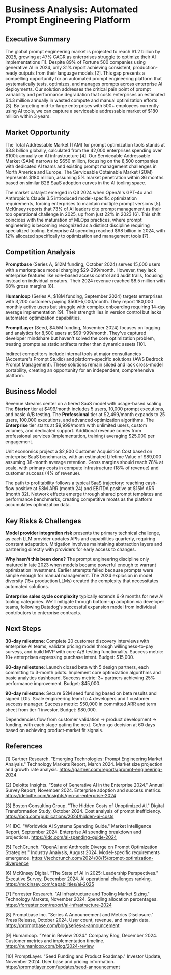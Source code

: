 # Business Analysis: Automated Prompt Engineering Platform

## Executive Summary

The global prompt engineering market is projected to reach $1.2 billion by 2025, growing at 47% CAGR as enterprises struggle to optimize their AI implementations [1]. Despite 89% of Fortune 500 companies using generative AI in 2024, only 31% report achieving consistent, production-ready outputs from their language models [2]. This gap presents a compelling opportunity for an automated prompt engineering platform that systematically tests, optimizes, and manages prompts across enterprise AI deployments. Our solution addresses the critical pain point of prompt variability and performance degradation that costs enterprises an estimated $4.3 million annually in wasted compute and manual optimization efforts [3]. By targeting mid-to-large enterprises with 500+ employees currently using AI tools, we can capture a serviceable addressable market of $180 million within 3 years.

## Market Opportunity

The Total Addressable Market (TAM) for prompt optimization tools stands at $3.8 billion globally, calculated from the 42,000 enterprises spending over $100k annually on AI infrastructure [4]. Our Serviceable Addressable Market (SAM) narrows to $650 million, focusing on the 8,500 companies with dedicated AI teams and existing prompt management challenges in North America and Europe. The Serviceable Obtainable Market (SOM) represents $180 million, assuming 5% market penetration within 36 months based on similar B2B SaaS adoption curves in the AI tooling space.

The market catalyst emerged in Q3 2024 when OpenAI's GPT-4o and Anthropic's Claude 3.5 introduced model-specific optimization requirements, forcing enterprises to maintain multiple prompt versions [5]. McKinsey reports that 73% of AI leaders cite prompt management as their top operational challenge in 2025, up from just 22% in 2023 [6]. This shift coincides with the maturation of MLOps practices, where prompt engineering is becoming recognized as a distinct discipline requiring specialized tooling. Enterprise AI spending reached $98 billion in 2024, with 12% allocated specifically to optimization and management tools [7].

## Competition Analysis

**Promptbase** (Series A, $12M funding, October 2024) serves 15,000 users with a marketplace model charging $29-299/month. However, they lack enterprise features like role-based access control and audit trails, focusing instead on individual creators. Their 2024 revenue reached $8.5 million with 68% gross margins [8].

**Humanloop** (Series A, $18M funding, September 2024) targets enterprises with 3,200 customers paying $500-5,000/month. They report 180,000 monthly active users but struggle with complex onboarding requiring 14-day average implementation [9]. Their strength lies in version control but lacks automated optimization capabilities.

**PromptLayer** (Seed, $4.5M funding, November 2024) focuses on logging and analytics for 8,500 users at $99-999/month. They've captured developer mindshare but haven't solved the core optimization problem, treating prompts as static artifacts rather than dynamic assets [10].

Indirect competitors include internal tools at major consultancies (Accenture's Prompt Studio) and platform-specific solutions (AWS Bedrock Prompt Management). These solutions remain siloed and lack cross-model portability, creating an opportunity for an independent, comprehensive platform.

## Business Model

Revenue streams center on a tiered SaaS model with usage-based scaling. The **Starter** tier at $499/month includes 5 users, 10,000 prompt executions, and basic A/B testing. The **Professional** tier at $2,499/month expands to 25 users, 100,000 executions, and advanced optimization algorithms. The **Enterprise** tier starts at $9,999/month with unlimited users, custom volumes, and dedicated support. Additional revenue comes from professional services (implementation, training) averaging $25,000 per engagement.

Unit economics project a $2,800 Customer Acquisition Cost based on enterprise SaaS benchmarks, with an estimated Lifetime Value of $89,000 assuming 38-month average retention. Gross margins should reach 78% at scale, with primary costs in compute infrastructure (18% of revenue) and customer success (4% of revenue). 

The path to profitability follows a typical SaaS trajectory: reaching cash-flow positive at $8M ARR (month 24) and EBITDA positive at $15M ARR (month 32). Network effects emerge through shared prompt templates and performance benchmarks, creating competitive moats as the platform accumulates optimization data.

## Key Risks & Challenges

**Model provider integration risk** presents the primary technical challenge, as each LLM provider updates APIs and capabilities quarterly, requiring constant adaptation. Mitigation involves maintaining abstraction layers and partnering directly with providers for early access to changes.

**Why hasn't this been done?** The prompt engineering discipline only matured in late 2023 when models became powerful enough to warrant optimization investment. Earlier attempts failed because prompts were simple enough for manual management. The 2024 explosion in model diversity (15+ production LLMs) created the complexity that necessitates automated solutions.

**Enterprise sales cycle complexity** typically extends 6-9 months for new AI tooling categories. We'll mitigate through bottom-up adoption via developer teams, following Datadog's successful expansion model from individual contributors to enterprise contracts.

## Next Steps

**30-day milestone**: Complete 20 customer discovery interviews with enterprise AI teams, validate pricing model through willingness-to-pay surveys, and build MVP with core A/B testing functionality. Success metric: 10+ enterprises expressing purchase intent. Budget: $15,000.

**60-day milestone**: Launch closed beta with 5 design partners, each committing to 3-month pilots. Implement core optimization algorithms and basic analytics dashboard. Success metric: 3+ partners achieving 25% performance improvement. Budget: $45,000.

**90-day milestone**: Secure $2M seed funding based on beta results and signed LOIs. Scale engineering team to 4 developers and 1 customer success manager. Success metric: $50,000 in committed ARR and term sheet from tier-1 investor. Budget: $80,000.

Dependencies flow from customer validation → product development → funding, with each stage gating the next. Go/no-go decision at 60 days based on achieving product-market fit signals.

## References

[1] Gartner Research. "Emerging Technologies: Prompt Engineering Market Analysis." Technology Markets Report, March 2024. Market size projection and growth rate analysis. <https://gartner.com/reports/prompt-engineering-2024>

[2] Deloitte Insights. "State of Generative AI in the Enterprise 2024." Annual Survey Report, November 2024. Enterprise adoption and success metrics. <https://deloitte.com/insights/gen-ai-enterprise-2024>

[3] Boston Consulting Group. "The Hidden Costs of Unoptimized AI." Digital Transformation Study, October 2024. Cost analysis of prompt inefficiency. <https://bcg.com/publications/2024/hidden-ai-costs>

[4] IDC. "Worldwide AI Systems Spending Guide." Market Intelligence Report, September 2024. Enterprise AI spending breakdown and projections. <https://idc.com/ai-spending-guide-2024>

[5] TechCrunch. "OpenAI and Anthropic Diverge on Prompt Optimization Strategies." Industry Analysis, August 2024. Model-specific requirements emergence. <https://techcrunch.com/2024/08/15/prompt-optimization-divergence>

[6] McKinsey Digital. "The State of AI in 2025: Leadership Perspectives." Executive Survey, December 2024. AI operational challenges ranking. <https://mckinsey.com/capabilities/ai-2025>

[7] Forrester Research. "AI Infrastructure and Tooling Market Sizing." Technology Markets, November 2024. Spending allocation percentages. <https://forrester.com/report/ai-infrastructure-2024>

[8] Promptbase Inc. "Series A Announcement and Metrics Disclosure." Press Release, October 2024. User count, revenue, and margin data. <https://promptbase.com/blog/series-a-announcement>

[9] Humanloop. "Year in Review 2024." Company Blog, December 2024. Customer metrics and implementation timeline. <https://humanloop.com/blog/2024-review>

[10] PromptLayer. "Seed Funding and Product Roadmap." Investor Update, November 2024. User base and pricing information. <https://promptlayer.com/updates/seed-announcement>